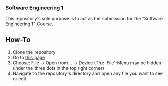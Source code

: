 ### Software Engineering 1
This repository's sole purpose is to act as the submission for the "Software Engineering 1" Course.

## How-To
1. Clone the repository
2. Go to [this page](https://app.diagrams.net)
3. Choose: File -> Open from... -> Device (The 'File'-Menu may be hidden under the three dots in the top right corner)
4. Navigate to the repository's directory and open any file you want to see or edit
